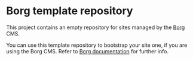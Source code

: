 # Borg template repository #

This project contains an empty repository for sites managed by the [Borg](https://github.com/battlehorse/borg)
CMS.

You can use this template repository to bootstrap your site one, if you are using the Borg CMS. Refer to 
[Borg documentation](https://github.com/battlehorse/borg) for further info.
